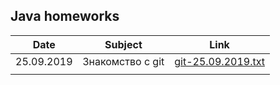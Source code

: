 ## Java homeworks
|Date      |Subject|Link|
|----------|-------|----|
|25.09.2019| Знакомство с git |[git-25.09.2019.txt](https://github.com/TheHACKATHON/javahw/blob/master/git-25.09.2019.txt)|
|||
